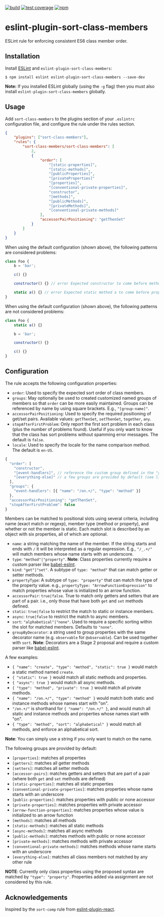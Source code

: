 [![build][ci-image]][ci-url]
[![test coverage][coveralls-image]][coveralls-url]
[![npm][npm-image]][npm-url]

# eslint-plugin-sort-class-members

ESLint rule for enforcing consistent ES6 class member order.

## Installation

Install [ESLint](http://eslint.org) and `eslint-plugin-sort-class-members`:

```
$ npm install eslint eslint-plugin-sort-class-members --save-dev
```

**Note:** If you installed ESLint globally (using the `-g` flag) then you must also install `eslint-plugin-sort-class-members` globally.

## Usage

Add `sort-class-members` to the plugins section of your `.eslintrc` configuration file, and configure the rule under the rules section.

```json
{
	"plugins": ["sort-class-members"],
	"rules": {
		"sort-class-members/sort-class-members": [
			2,
			{
				"order": [
					"[static-properties]",
					"[static-methods]",
					"[publicProperties]",
					"[privateProperties]"
					"[properties]",
					"[conventional-private-properties]",
					"constructor",
					"[methods]",
					"[publicMethods]",
					"[privateMethods]",
					"[conventional-private-methods]"
				],
				"accessorPairPositioning": "getThenSet"
			}
		]
	}
}
```

When using the default configuration (shown above), the following patterns are considered problems:

```js
class Foo {
	b = 'bar';

	c() {}

	constructor() {} // error Expected constructor to come before method c

	static a() {} // error Expected static method a to come before property b
}
```

When using the default configuration (shown above), the following patterns are not considered problems:

```js
class Foo {
	static a() {}

	b = 'bar';

	constructor() {}

	c() {}
}
```

## Configuration

The rule accepts the following configuration properties:

- `order`: Used to specify the expected sort order of class members.
- `groups`: May optionally be used to created customized named groups of members so that `order` can be more easily maintained. Groups can be referenced by name by using square brackets. E.g., `"[group-name]"`.
- `accessorPairPositioning`: Used to specify the required positioning of get/set pairs. Available values: `getThenSet`, `setThenGet`, `together`, `any`.
- `stopAfterFirstProblem`: Only report the first sort problem in each class (plus the number of problems found). Useful if you only want to know that the class has sort problems without spamming error messages. The default is `false`.
- `locale`: Used to specify the locale for the name comparison method. The default is `en-US`.

```js
{
  "order": [
    "constructor",
    "[event-handlers]", // reference the custom group defined in the "groups" property
    "[everything-else]" // a few groups are provided by default (see list below)
  ],
  "groups": {
    "event-handlers": [{ "name": "/on.+/", "type": "method" }]
  },
  "accessorPairPositioning": "getThenSet",
  "stopAfterFirstProblem": false
}
```

Members can be matched to positional slots using several criteria, including name (exact match or regexp), member type (method or property), and whether or not the member is static. Each match slot is described by an object with six properties, all of which are optional.

- `name`: a string matching the name of the member. If the string starts and ends with `/` it will be interpreted as a regular expression. E.g., `"/_.+/"` will match members whose name starts with an underscore.
- `type`: `"method"|"property"`. **Note**: Class properties currently require a custom parser like [babel-eslint](https://github.com/babel/babel-eslint).
- `kind`: `"get"|"set"`. A subtype of `type: "method"` that can match getter or setter methods.
- `propertyType`: A subtype of `type: "property"` that can match the type of the property value. e.g., `propertyType: "ArrowFunctionExpression"` to match properties whose value is initialized to an arrow function.
- `accessorPair`: `true|false`. True to match only getters and setters that are part of a pair. i.e., only those that have both `get` and `set` methods defined.
- `static`: `true|false` to restrict the match to static or instance members.
- `async`: `true|false` to restrict the match to async members.
- `sort`: `"alphabetical"|"none"`. Used to require a specific sorting within the slot for matched members. Defaults to `"none"`.
- `groupByDecorator`: a string used to group properties with the same decorator name (e.g. `observable` for `@observable`). Can be used together with `sort`. **Note**: Decorators are a Stage 2 proposal and require a custom parser like [babel-eslint](https://github.com/babel/babel-eslint).

A few examples:

- `{ "name": "create", "type": "method", "static": true }` would match a static method named `create`.
- `{ "static": true }` would match all static methods and properties.
- `{ "async": true }` would match all async methods.
- `{ "type": "method", "private": true }` would match all private methods.
- `{ "name": "/on.+/", "type": "method" }` would match both static and instance methods whose names start with "on".
- `"/on.+/"` is shorthand for `{ "name": "/on.+/" }`, and would match all static and instance methods and properties whose names start with "on".
- `{ "type": "method", "sort": "alphabetical" }` would match all methods, and enforce an alphabetical sort.

**Note**: You can simply use a string if you only want to match on the name.

The following groups are provided by default:

- `[properties]`: matches all properties
- `[getters]`: matches all getter methods
- `[setters]`: matches all setter methods
- `[accessor-pairs]`: matches getters and setters that are part of a pair (where both `get` and `set` methods are defined)
- `[static-properties]`: matches all static properties
- `[conventional-private-properties]`: matches properties whose name starts with an underscore
- `[public-properties]`: matches properties with public or none accessor 
- `[private-properties]`: matches properties with private accessor 
- `[arrow-function-properties]`: matches properties whose value is initialized to an arrow function
- `[methods]`: matches all methods
- `[static-methods]`: matches all static methods
- `[async-methods]`: matches all async methods
- `[public-methods]`: matches methods with public or none accessor 
- `[private-methods]`: matches methods with private accessor 
- `[conventional-private-methods]`: matches methods whose name starts with an underscore
- `[everything-else]`: matches all class members not matched by any other rule

**NOTE**: Currently only class properties using the proposed syntax are matched by `"type": "property"`. Properties added via assignment are not considered by this rule.

## Acknowledgements

Inspired by the `sort-comp` rule from [eslint-plugin-react](https://github.com/yannickcr/eslint-plugin-react).

[ci-image]: https://img.shields.io/github/workflow/status/bryanrsmith/eslint-plugin-sort-class-members/CI/main?style=flat-square
[ci-url]: https://github.com/bryanrsmith/eslint-plugin-sort-class-members/actions
[coveralls-image]: https://img.shields.io/coveralls/bryanrsmith/eslint-plugin-sort-class-members/main.svg?style=flat-square
[coveralls-url]: https://coveralls.io/github/bryanrsmith/eslint-plugin-sort-class-members?branch=main
[npm-image]: https://img.shields.io/npm/v/eslint-plugin-sort-class-members.svg?style=flat-square
[npm-url]: https://www.npmjs.com/package/eslint-plugin-sort-class-members
